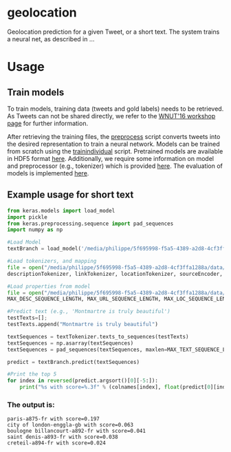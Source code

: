# geolocation
Geolocation prediction for a given Tweet, or a short text. The system trains a neural net, as described in ...

# Usage


## Train models
To train models, training data (tweets and gold labels) needs to be retrieved. As Tweets can not be shared directly, we refer to the [WNUT'16 workshop page](http://noisy-text.github.io/2016/geo-shared-task.html) for further information.

After retrieving the training files, the [preprocess](https://github.com/Erechtheus/geolocation/blob/master/Preprocess.py) script converts tweets into the desired representation to train a neural network. Models can be trained from scratch using the [trainindividual](https://github.com/Erechtheus/geolocation/blob/master/TrainIndividualModels.py) script. Pretrained models are available in HDF5 format [here](https://drive.google.com/file/d/0B9uTfq0OyHAseWU1Z3pGYjdELTg/view?usp=sharing). Additionally, we require some information on model and preprocessor (e.g., tokenizer) which is provided [here](https://drive.google.com/file/d/0B9uTfq0OyHAsLVQ1LWdpa1FfNDA/view?usp=sharing). The evaluation of models is implemented [here](https://github.com/Erechtheus/geolocation/blob/master/EvaluateTweet.py).

## Example usage for short text

```python
from keras.models import load_model
import pickle
from keras.preprocessing.sequence import pad_sequences
import numpy as np

#Load Model
textBranch = load_model('/media/philippe/5f695998-f5a5-4389-a2d8-4cf3ffa1288a/data/w-nut-latest/models/textBranchNorm.h5')

#Load tokenizers, and mapping
file = open("/media/philippe/5f695998-f5a5-4389-a2d8-4cf3ffa1288a/data/w-nut-latest/binaries/processors.obj",'rb')
descriptionTokenizer, linkTokenizer, locationTokenizer, sourceEncoder, textTokenizer, nameTokenizer, timeZoneTokenizer, utcEncoder, placeMedian, classes, colnames = pickle.load(file)

#Load properties from model
file = open("/media/philippe/5f695998-f5a5-4389-a2d8-4cf3ffa1288a/data/w-nut-latest/binaries/vars.obj",'rb')
MAX_DESC_SEQUENCE_LENGTH, MAX_URL_SEQUENCE_LENGTH, MAX_LOC_SEQUENCE_LENGTH, MAX_TEXT_SEQUENCE_LENGTH, MAX_NAME_SEQUENCE_LENGTH, MAX_TZ_SEQUENCE_LENGTH = pickle.load(file)

#Predict text (e.g., 'Montmartre is truly beautiful')
testTexts=[];
testTexts.append("Montmartre is truly beautiful")

textSequences = textTokenizer.texts_to_sequences(testTexts)
textSequences = np.asarray(textSequences)
textSequences = pad_sequences(textSequences, maxlen=MAX_TEXT_SEQUENCE_LENGTH)

predict = textBranch.predict(textSequences)

#Print the top 5
for index in reversed(predict.argsort()[0][-5:]):
    print("%s with score=%.3f" % (colnames[index], float(predict[0][index])) )
```

### The output is:
	paris-a875-fr with score=0.197
	city of london-enggla-gb with score=0.063
	boulogne billancourt-a892-fr with score=0.041
	saint denis-a893-fr with score=0.038
	creteil-a894-fr with score=0.024
